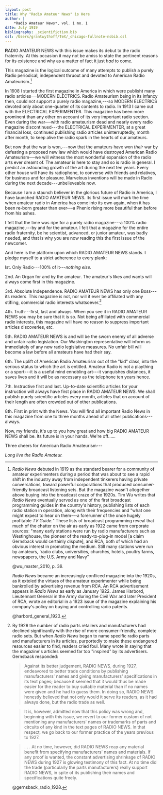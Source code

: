 ```yaml
---
layout: post
title: Why "Radio Amateur News" is Here
author: | 
    *Radio Amateur News*, vol. 1 no. 1
date: July 1919
bibliography: _scientifiction.bib
csl: /Users/grantwythoff/TeX/_chicago-fullnote-nobib.csl
---
```


**R**ADIO AMATEUR NEWS with this issue makes its debut to the radio fraternity. At this occasion it may not be amiss to state the pertinent reasons for its existence and why as a matter of fact it just *had* to come.

This magazine is the logical outcome of many attempts to publish a purely Radio periodical, independent thruout and devoted to American Radio Amateurism.[^wran]

In 1908 I started the first magazine in America in which were publisht many radio articles---MODERN ELECTRICS. Radio Amateurism being in its infancy then, could not support a purely radio magazine,---so MODERN ELECTRICS devoted only about one-quarter of its contents to radio. In 1913 I came out with the ELECTRICAL EXPERIMENTER. This magazine has been more prominent than any other on account of its very important radio section. Even during the war---with radio amateurism dead and nearly every radio magazine discontinued---the ELECTRICAL EXPERIMENTER, at a great financial loss, continued publishing radio articles uninterruptedly, month after month, to keep alive the radio spark in the hearts of our amateurs.

But now that the war is won,---now that the amateurs have won *their* war by defeating a proposed new law which would have destroyed American Radio Amateurism---we will witness the most wonderful expansion of the radio arts ever dreamt of. The amateur is here to stay and so is radio in general. I predict an astounding growth of the art during the next ten years. Every other house will have its radiophone, to converse with friends and relatives, for business and for pleasure. Marvelous inventions will be made in Radio during the next decade---unbelieveable now.

Because I am a staunch believer in the glorious future of Radio in America, I have launched RADIO AMATEUR NEWS. Its first issue will mark the time when amateur radio in America has come into its own again, when it has been re-born greater than ever---a Phenix rising more beautiful than before from his ashes.

I felt that the time was ripe for a purely radio magazine---a 100% radio magazine,---by and for the amateur. I felt that a magazine for the entire radio fraternity, be he scientist, advanced, or junior amateur, was badly needed, and that is why you are now reading this the first issue of the newcomer.

And here is the platform upon which RADIO AMATEUR NEWS stands. I pledge myself to a strict adherence to every plank:

lst. Only Radio---100% of it---*nothing else.*

2nd. An Organ for and by the amateur. The amateur's likes and wants will always come first in this magazine.

3rd. Absolute Independence. RADIO AMATEUR NEWS has only one Boss---its readers. This magazine is not, nor will it ever be affiliated with any stifling, commercial radio interests whatsoever.[^tyui]

4th. Truth---first, last and always. When you see it in RADIO AMATEUR NEWS you may be sure that it is so. Not being affiliated with commercial radio interests, this magazine will have no reason to suppress important articles discoveries, etc.

5th. RADIO AMATEUR NEWS is and will be the sworn enemy of all adverse and unfair radio legislation. Our Washington representative will inform us immediately of any new radio legislative measures. No unfair bill will become a law before all amateurs have had their say.

6th. The uplift of American Radio Amateurism out of the "kid" class, into the serious status to which the art is entitled. Amateur Radio is not a plaything or a sport---it is a useful mind ennobling art---it vanquishes distances, it saves lives and it will be as necessary as the telephone ten years hence.

7th. Instructive first and last. Up-to-date scientific articles for your instruction will always have first place in RADIO AMATEUR NEWS. We shall publish purely scientific articles every month, articles that on account of their length are often crowded out of other publications.

8th. First in print with the News. You will find all important Radio News in this magazine from one to three months ahead of all other publications---always.

Now, my friends, it's up to you how great and how big RADIO AMATEUR NEWS shall be. Its future is in your hands. We're off……

Three cheers for American Radio Amateurism---

*Long live the Radio Amateur.*

[^wran]: *Radio News* debuted in 1919 as the standard bearer for a community of amateur experimenters during a period that was about to see a rapid shift in the industry away from independent tinkerers having private conversations, toward powerful corporations that produced consumer-friendly broadcast listening sets.  But the magazine wasn't altogether above buying into the broadcast craze of the 1920s.  Tim Wu writes that *Radio News* eventually served as one of the first broadcast programming guides in the country's history, publishing lists of each radio station in operation, along with their frequencies and "what one might expect to hear on them---a forerunner of the once hugely profitable *TV Guide.*"  These lists of broadcast programming reveal that much of the chatter on the air as early as 1922 came from corporate sources:  "many early stations were run by radio manufacturers such as Westinghouse, the pioneer of the ready-to-plug-in model [a claim Gernsback would certainly dispute], and RCA, both of which had an obvious interest in promoting the medium.  Still many stations were run by amateurs, 'radio clubs, universities, churches, hotels, poultry farms, newspapers, the U.S. Army and Navy"
    
    @wu_master_2010, p. 39.
    
    *Radio News* became an increasingly confliced magazine into the 1920s, as it extoled the virtues of the amateur experimenter while being bankrolled by advertising revenue from RCA.  An RCA advertisement appears in *Radio News* as early as January 1922.  James Harbord, Lieutennant General in the Army during the Civil War and later President of RCA, wrote an editorial in a 1923 issue of the magazine explaining his company's policy on buying and controlling radio patents.
    
    @harbord_general_1923.

[^tyui]: By 1928 the number of radio parts retailers and manufacturers had declined significantly with the rise of more consumer-friendly, complete radio sets.  But when *Radio News* began to name specific radio parts and manufacturers in its articles, purportedly to make these endangered resources easier to find, readers cried foul.  Many wrote in saying that the magazine's articles seemed far too "inspired" by its advertisers.  Gernsback responded:

    > Against its better judgement, RADIO NEWS, during 1927, endeavored to better trade conditions by publishing manufacturers' names and giving manufacturers' specifications in its text pages; because it seemed that it would thus be made easier for the reader to buy suitable material than if no names were given and he had to guess them.  In doing so, RADIO NEWS honestly believed that not only would it serve its readers, as it had always done, but the radio trade as well.

    > It is, however, admitted now that this policy was wrong and, beginning with this issue, we revert to our former custom of not mentioning any manufacturers' names or trademarks of parts and circuits of any kind in the text pages of RADIO NEWS.  In that respect, we go back to our former practice of the years previous to 1927.

    > . . . At no time, however, did RADIO NEWS reap any material benefit from specifying manufacturers' names and materials.  If any proof is wanted, the constant advertising shrinkage of RADIO NEWS during 1927 is glowing testimony of this fact.  At no time did the trade (particularly the parts manufacturers) really support RADIO NEWS, in spite of its publishing their names and specifications quite freely.

    @gernsback_radio_1928.